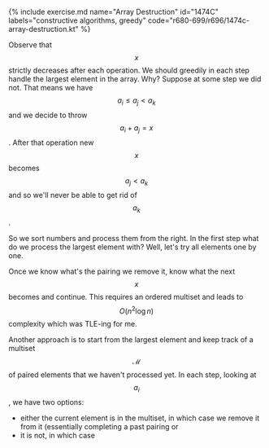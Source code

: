 {% include exercise.md name="Array Destruction" id="1474C" labels="constructive algorithms, greedy" code="r680-699/r696/1474c-array-destruction.kt" %}

Observe that $$x$$ strictly decreases after each operation.  We should greedily in each step handle the largest element in the array.  Why?  Suppose at some step we did not.  That means we have $$a_i \le a_j \lt a_k$$ and we decide to throw $$a_i + a_j = x$$.  After that operation new $$x$$ becomes $$a_j \lt a_k$$ and so we'll never be able to get rid of $$a_k$$.

So we sort numbers and process them from the right. In the first step what do we process the largest element with?  Well, let's try all elements one by one.

Once we know what's the pairing we remove it, know what the next $$x$$ becomes and continue.  This requires an ordered multiset and leads to $$O(n^2 \log n)$$ complexity which was TLE-ing for me.

Another approach is to start from the largest element and keep track of a multiset $$\mathcal{M}$$ of paired elements that we haven't processed yet.  In each step, looking at $$a_i$$, we have two options:

- either the current element is in the multiset, in which case we remove it from it (essentially completing a past pairing or
- it is not, in which case
